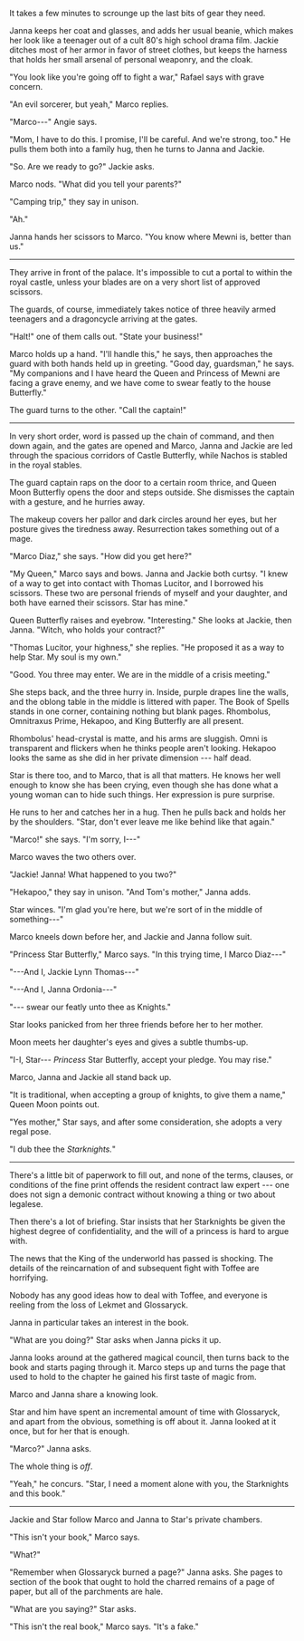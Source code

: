 It takes a few minutes to scrounge up the last bits of gear they need.

Janna keeps her coat and glasses, and adds her usual beanie, which makes
her look like a teenager out of a cult 80's high school drama film. Jackie ditches
most of her armor in favor of street clothes, but keeps the harness that holds her
small arsenal of personal weaponry, and the cloak.

"You look like you're going off to fight a war," Rafael says with grave concern.

"An evil sorcerer, but yeah," Marco replies.

"Marco---" Angie says.

"Mom, I have to do this. I promise, I'll be careful. And we're strong, too."
He pulls them both into a family hug, then he turns to Janna and Jackie.

"So. Are we ready to go?" Jackie asks.

Marco nods. "What did you tell your parents?"

"Camping trip," they say in unison.

"Ah."

Janna hands her scissors to Marco. "You know where Mewni is, better than us."

----

They arrive in front of the palace. It's impossible to cut a portal to within the
royal castle, unless your blades are on a very short list of approved scissors.

The guards, of course, immediately takes notice of three heavily armed teenagers
and a dragoncycle arriving at the gates.

"Halt!" one of them calls out. "State your business!"

Marco holds up a hand. "I'll handle this," he says, then approaches the guard with
both hands held up in greeting. "Good day, guardsman," he says. "My companions and I
have heard the Queen and Princess of Mewni are facing a grave enemy, and we have come
to swear featly to the house Butterfly."

The guard turns to the other. "Call the captain!"

----

In very short order, word is passed up the chain of command, and then down again,
and the gates are opened and Marco, Janna and Jackie are led through the spacious corridors
of Castle Butterfly, while Nachos is stabled in the royal stables.

The guard captain raps on the door to a certain room thrice, and Queen Moon Butterfly opens the
door and steps outside. She dismisses the captain with a gesture, and he hurries away.

The makeup covers her pallor and dark circles around her eyes, but her posture gives
the tiredness away. Resurrection takes something out of a mage.

"Marco Diaz," she says. "How did you get here?"

"My Queen," Marco says and bows. Janna and Jackie both curtsy. "I knew of a way to get into
contact with Thomas Lucitor, and I borrowed his scissors. These two are personal friends of myself and
your daughter, and both have earned their scissors. Star has mine."

Queen Butterfly raises and eyebrow. "Interesting." She looks at Jackie, then Janna. "Witch, who holds
your contract?"

"Thomas Lucitor, your highness," she replies. "He proposed it as a way to help Star. My soul is my
own."

"Good. You three may enter. We are in the middle of a crisis meeting."

She steps back, and the three hurry in. Inside, purple drapes line the walls, and the oblong
table in the middle is littered with paper. The Book of Spells stands in one corner, containing
nothing but blank pages. Rhombolus, Omnitraxus Prime, Hekapoo, and King Butterfly are all present.

Rhombolus' head-crystal is matte, and his arms are sluggish. Omni is transparent and flickers when
he thinks people aren't looking. Hekapoo looks the same as she did in her private dimension --- half
dead.

Star is there too, and to Marco, that is all that matters. He knows her well enough to know she has been
crying, even though she has done what a young woman can to hide such things. Her expression is pure
surprise.

He runs to her and catches her in a hug. Then he pulls back and holds her by the shoulders.
"Star, don't ever leave me like behind like that again."

"Marco!" she says. "I'm sorry, I---"

Marco waves the two others over.

"Jackie! Janna! What happened to you two?"

"Hekapoo," they say in unison. "And Tom's mother," Janna adds.

Star winces. "I'm glad you're here, but we're sort of in the middle of something---"

Marco kneels down before her, and Jackie and Janna follow suit.

"Princess Star Butterfly," Marco says. "In this trying time, I Marco Diaz---"

"---And I, Jackie Lynn Thomas---"

"---And I, Janna Ordonia---"

"--- swear our featly unto thee as Knights."

Star looks panicked from her three friends before her to her mother.

Moon meets her daughter's eyes and gives a subtle thumbs-up.

"I-I, Star--- _Princess_ Star Butterfly, accept your pledge. You may rise."

Marco, Janna and Jackie all stand back up.

"It is traditional, when accepting a group of knights, to give them a name," Queen Moon points out.

"Yes mother," Star says, and after some consideration, she adopts a very regal pose.

"I dub thee the _Starknights._"

----

There's a little bit of paperwork to fill out, and none of the terms, clauses, or conditions of
the fine print offends the resident contract law expert --- one does not sign a demonic contract
without knowing a thing or two about legalese.

Then there's a lot of briefing. Star insists that her Starknights be given the highest degree
of confidentiality, and the will of a princess is hard to argue with.

The news that the King of the underworld has passed is shocking. The details of the reincarnation
of and subsequent fight with Toffee are horrifying.

Nobody has any good ideas how to deal with Toffee, and everyone is reeling from the loss of
Lekmet and Glossaryck.

Janna in particular takes an interest in the book.

"What are you doing?" Star asks when Janna picks it up.

Janna looks around at the gathered magical council, then turns back to the book and starts paging
through it. Marco steps up and turns the page that used to hold to the chapter he gained his first
taste of magic from.

Marco and Janna share a knowing look.

Star and him have spent an incremental amount of time with Glossaryck, and apart from the
obvious, something is off about it. Janna looked at it once, but for her that is enough.

"Marco?" Janna asks.

The whole thing is _off_.

"Yeah," he concurs. "Star, I need a moment alone with you, the Starknights and this book."

----

Jackie and Star follow Marco and Janna to Star's private chambers.

"This isn't your book," Marco says.

"What?"

"Remember when Glossaryck burned a page?" Janna asks.
She pages to section of the book that ought to hold the charred remains of
a page of paper, but all of the parchments are hale.

"What are you saying?" Star asks.

"This isn't the real book," Marco says. "It's a fake."
